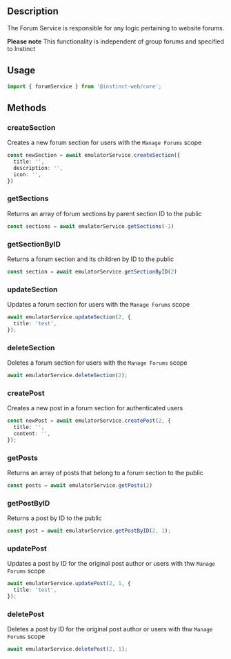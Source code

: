 ## Description
The Forum Service is responsible for any logic pertaining to website forums.  

**Please note** This functionality is independent of group forums and specified to Instinct

## Usage
```typescript
import { forumService } from '@instinct-web/core';
```
## Methods

### createSection
Creates a new forum section for users with the `Manage Forums` scope
```typescript
const newSection = await emulatorService.createSection({
  title: '',
  description: '',
  icon: '',
})
```

### getSections
Returns an array of forum sections by parent section ID to the public
```typescript
const sections = await emulatorService.getSections(-1)
```

### getSectionByID
Returns a forum section and its children by ID to the public
```typescript
const section = await emulatorService.getSectionByID(2)
```

### updateSection
Updates a forum section for users with the `Manage Forums` scope
```typescript
await emulatorService.updateSection(2, {
  title: 'test',
});
```

### deleteSection
Deletes a forum section for users with the `Manage Forums` scope
```typescript
await emulatorService.deleteSection(2);
```

### createPost
Creates a new post in a forum section for authenticated users 
```typescript
const newPost = await emulatorService.createPost(2, {
  title: '',
  content: '',
});
```

### getPosts
Returns an array of posts that belong to a forum section to the public
```typescript
const posts = await emulatorService.getPosts(2)
```

### getPostByID
Returns a post by ID to the public
```typescript
const post = await emulatorService.getPostByID(2, 1);
```

### updatePost
Updates a post by ID for the original post author or users with thw `Manage Forums` scope
```typescript
await emulatorService.updatePost(2, 1, {
  title: 'test',
});
```

### deletePost
Deletes a post by ID for the original post author or users with thw `Manage Forums` scope
```typescript
await emulatorService.deletePost(2, 1);
```
